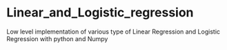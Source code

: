 # Linear_and_Logistic_regression
Low level implementation of various type of Linear Regression and Logistic Regression with python and Numpy
